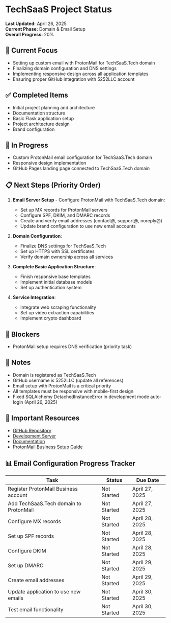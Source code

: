 # TechSaaS Project Status

**Last Updated:** April 26, 2025  
**Current Phase:** Domain & Email Setup  
**Overall Progress:** 20%  

## 🚀 Current Focus
- Setting up custom email with ProtonMail for TechSaaS.Tech domain
- Finalizing domain configuration and DNS settings
- Implementing responsive design across all application templates
- Ensuring proper GitHub integration with 5252LLC account

## ✅ Completed Items
- Initial project planning and architecture
- Documentation structure
- Basic Flask application setup
- Project architecture design
- Brand configuration

## 🔄 In Progress
- Custom ProtonMail email configuration for TechSaaS.Tech domain
- Responsive design implementation
- GitHub Pages landing page connected to TechSaaS.Tech domain

## 📋 Next Steps (Priority Order)
1. **Email Server Setup** - Configure ProtonMail with TechSaaS.Tech domain:
   - Set up MX records for ProtonMail servers
   - Configure SPF, DKIM, and DMARC records
   - Create and verify email addresses (contact@, support@, noreply@)
   - Update brand configuration to use new email accounts

2. **Domain Configuration**:
   - Finalize DNS settings for TechSaaS.Tech
   - Set up HTTPS with SSL certificates
   - Verify domain ownership across all services

3. **Complete Basic Application Structure**:
   - Finish responsive base templates
   - Implement initial database models
   - Set up authentication system

4. **Service Integration**:
   - Integrate web scraping functionality
   - Set up video extraction capabilities
   - Implement crypto dashboard

## 🚧 Blockers
- ProtonMail setup requires DNS verification (priority task)

## 📝 Notes
- Domain is registered as TechSaaS.Tech
- GitHub username is 5252LLC (update all references)
- Email setup with ProtonMail is a critical priority
- All templates must be responsive with mobile-first design
- Fixed SQLAlchemy DetachedInstanceError in development mode auto-login (April 26, 2025)

## 🔗 Important Resources
- [GitHub Repository](https://github.com/5252LLC/TechSaaS)
- [Development Server](http://localhost:5000)
- [Documentation](docs/README.md)
- [ProtonMail Business Setup Guide](https://proton.me/business/setup)

## 📊 Email Configuration Progress Tracker

| Task | Status | Due Date |
|------|--------|----------|
| Register ProtonMail Business account | Not Started | April 27, 2025 |
| Add TechSaaS.Tech domain to ProtonMail | Not Started | April 27, 2025 |
| Configure MX records | Not Started | April 28, 2025 |
| Set up SPF records | Not Started | April 28, 2025 |
| Configure DKIM | Not Started | April 28, 2025 |
| Set up DMARC | Not Started | April 29, 2025 |
| Create email addresses | Not Started | April 29, 2025 |
| Update application to use new emails | Not Started | April 30, 2025 |
| Test email functionality | Not Started | April 30, 2025 |
